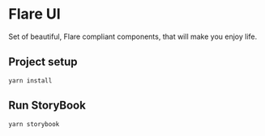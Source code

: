 # Flare UI

Set of beautiful, Flare compliant components, that will make you enjoy life.

## Project setup

```
yarn install
```

## Run StoryBook

```
yarn storybook
